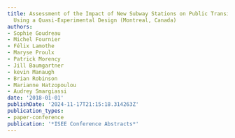 ```yaml
---
title: Assessment of the Impact of New Subway Stations on Public Transit Mode Share
  Using a Quasi-Experimental Design (Montreal, Canada)
authors:
- Sophie Goudreau
- Michel Fournier
- Félix Lamothe
- Maryse Proulx
- Patrick Morency
- Jill Baumgartner
- kevin Manaugh
- Brian Robinson
- Marianne Hatzopoulou
- Audrey Smargiassi
date: '2018-01-01'
publishDate: '2024-11-17T21:15:18.314263Z'
publication_types:
- paper-conference
publication: '*ISEE Conference Abstracts*'
---
```

